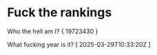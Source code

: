 # Fuck the rankings

Who the hell am I?
{ 19723430 }

What fucking year is it?
[ 2025-03-29T10:33:20Z ]
